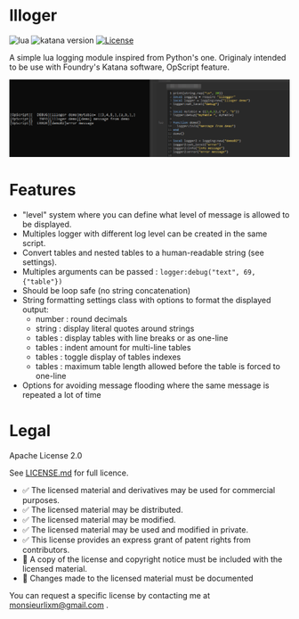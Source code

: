 # llloger

![lua](https://img.shields.io/badge/Lua-any-000090?logo=lua&logoColor=white)
![katana version](https://img.shields.io/badge/Katana-any-FCB123?logo=katana&logoColor=white)
[![License](https://img.shields.io/badge/license-Apache_2.0-blue)](LICENSE.md)

A simple lua logging module inspired from Python's one.
Originaly intended to be use with Foundry's Katana software, OpScript feature.

![cover](./doc/img/cover.png)

# Features

- "level" system where you can define what level of message is allowed to be displayed.
- Multiples logger with different log level can be created in the same script.
- Convert tables and nested tables to a human-readable string (see settings).
- Multiples arguments can be passed : `logger:debug("text", 69, {"table"})`
- Should be loop safe (no string concatenation)
- String formatting settings class with options to format the displayed output:
  - number : round decimals
  - string : display literal quotes around strings
  - tables : display tables with line breaks or as one-line
  - tables : indent amount for multi-line tables
  - tables : toggle display of tables indexes
  - tables : maximum table length allowed before the table is forced to one-line
- Options for avoiding message flooding where the same message is repeated a lot of time


# Legal

Apache License 2.0

See [LICENSE.md](./LICENSE.md) for full licence.

- ✅ The licensed material and derivatives may be used for commercial purposes.
- ✅ The licensed material may be distributed.
- ✅ The licensed material may be modified.
- ✅ The licensed material may be used and modified in private.
- ✅ This license provides an express grant of patent rights from contributors.
- 📏 A copy of the license and copyright notice must be included with the licensed material.
- 📏 Changes made to the licensed material must be documented

You can request a specific license by contacting me at [monsieurlixm@gmail.com](mailto:monsieurlixm@gmail.com) .

